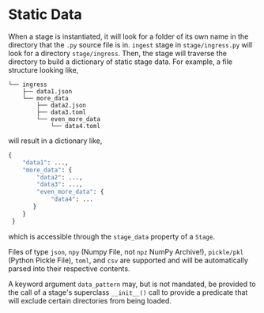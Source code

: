 # Static Data

When a stage is instantiated, it will look for a folder of its own name in the directory that the `.py` source file is in. `ingest` stage in `stage/ingress.py` will look for a directory `stage/ingress`. Then, the stage will traverse the directory to build a dictionary of static stage data. 
For example, a file structure looking like,
```
└── ingress
    ├── data1.json
    └── more_data
        ├── data2.json
        ├── data3.toml
        └── even_more_data
            └── data4.toml
```
will result in a dictionary like,
```python
{
    "data1": ...,
    "more_data": {
        "data2": ...,
        "data3": ...,
        "even_more_data": {
            "data4": ...
       }
    }
 }
```
which is accessible through the `stage_data` property of a `Stage`.

Files of type `json`, `npy` (Numpy File, not `npz` NumPy Archive!), `pickle/pkl` (Python Pickle File), `toml`, and `csv` are supported and will be automatically parsed into their respective contents.

A keyword argument `data_pattern` may, but is not mandated, be provided to the call of a stage's superclass `__init__()` call to provide a predicate that will exclude certain directories from being loaded. 